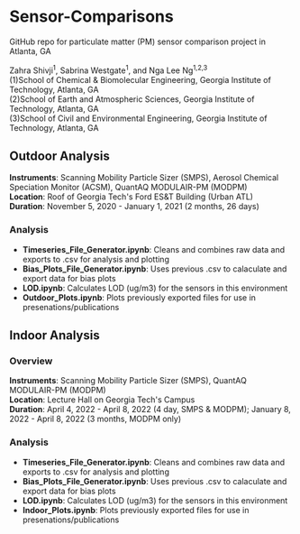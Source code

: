 # Sensor-Comparisons
GitHub repo for particulate matter (PM) sensor comparison project in Atlanta, GA  
  
Zahra Shivji<sup>1</sup>, Sabrina Westgate<sup>1</sup>, and Nga Lee Ng<sup>1,2,3</sup>  
(1)School of Chemical & Biomolecular Engineering, Georgia Institute of Technology, Atlanta, GA  
(2)School of Earth and Atmospheric Sciences, Georgia Institute of Technology, Atlanta, GA  
(3)School of Civil and Environmental Engineering, Georgia Institute of Technology, Atlanta, GA  

## Outdoor Analysis
**Instruments**: Scanning Mobility Particle Sizer (SMPS), Aerosol Chemical Speciation Monitor (ACSM), QuantAQ MODULAIR-PM (MODPM)  
**Location**: Roof of Georgia Tech's Ford ES&T Building (Urban ATL)  
**Duration**: November 5, 2020 - January 1, 2021 (2 months, 26 days)  

### Analysis  
* **Timeseries_File_Generator.ipynb**: Cleans and combines raw data and exports to .csv for analysis and plotting  
* **Bias_Plots_File_Generator.ipynb**: Uses previous .csv to calaculate and export data for bias plots  
* **LOD.ipynb**: Calculates LOD (ug/m3) for the sensors in this environment  
* **Outdoor_Plots.ipynb**: Plots previously exported files for use in presenations/publications

## Indoor Analysis  
### Overview
**Instruments**: Scanning Mobility Particle Sizer (SMPS), QuantAQ MODULAIR-PM (MODPM)  
**Location**: Lecture Hall on Georgia Tech's Campus  
**Duration**: April 4, 2022 - April 8, 2022 (4 day, SMPS & MODPM); January 8, 2022 - April 8, 2022 (3 months, MODPM only)  

### Analysis
* **Timeseries_File_Generator.ipynb**: Cleans and combines raw data and exports to .csv for analysis and plotting  
* **Bias_Plots_File_Generator.ipynb**: Uses previous .csv to calaculate and export data for bias plots  
* **LOD.ipynb**: Calculates LOD (ug/m3) for the sensors in this environment  
* **Indoor_Plots.ipynb**: Plots previously exported files for use in presenations/publications


